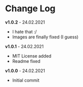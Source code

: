 # Change Log

**v1.0.2** - 24.02.2021
- I hate that :/
- Images are finally fixed (I guess)

**v1.0.1** - 24.02.2021
- MIT License added
- Readme fixed

**v1.0.0** - 24.02.2021
- Initial commit